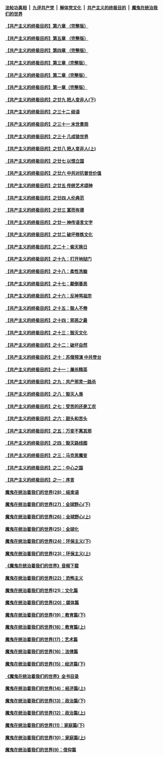 ####  [法轮功真相](../../../../basic/blob/master/README.md?t=10231913) &nbsp;|&nbsp; [九评共产党](../../../../9ping.md/blob/master/README.md?t=10231913) &nbsp;|&nbsp; [解体党文化](../../../../jtdwh.md/blob/master/README.md?t=10231913)  &nbsp;|&nbsp; [共产主义的终极目的](../../../../gczydzjmd.md/blob/master/README.md?t=10231913) &nbsp;|&nbsp; [魔鬼在统治我们的世界](../../../../mgztzwmdsj.md/blob/master/README.md?t=10231913) 

#### [【共产主义的终极目的】第六章 （完整版）](../pages/nsc422/n11428913.md?t=10231913) 

#### [【共产主义的终极目的】第五章 （完整版）](../pages/nsc422/n11428912.md?t=10231913) 

#### [【共产主义的终极目的】第四章 （完整版）](../pages/nsc422/n11428907.md?t=10231913) 

#### [【共产主义的终极目的】第三章（完整版）](../pages/nsc422/n11428848.md?t=10231913) 

#### [【共产主义的终极目的】第二章（完整版）](../pages/nsc422/n11428831.md?t=10231913) 

#### [【共产主义的终极目的】第一章（完整版）](../pages/nsc422/n11417651.md?t=10231913) 

#### [【共产主义的终极目的】之廿九 把人变非人(下)](../pages/nsc422/n11344140.md?t=10231913) 

#### [【共产主义的终极目的】之三十二 结语](../pages/nsc422/n11360535.md?t=10231913) 

#### [【共产主义的终极目的】之三十一 末世景观](../pages/nsc422/n11351129.md?t=10231913) 

#### [【共产主义的终极目的】之三十 几成狼世界](../pages/nsc422/n11348280.md?t=10231913) 

#### [【共产主义的终极目的】之廿八 把人变非人(上)](../pages/nsc422/n11340492.md?t=10231913) 

#### [【共产主义的终极目的】之廿七 以恨立国](../pages/nsc422/n11336944.md?t=10231913) 

#### [【共产主义的终极目的】之廿六 中共对抗普世价值](../pages/nsc422/n11324785.md?t=10231913) 

#### [【共产主义的终极目的】之廿五 传统艺术颂神](../pages/nsc422/n11296396.md?t=10231913) 

#### [【共产主义的终极目的】之廿四 人伦典范](../pages/nsc422/n11296397.md?t=10231913) 

#### [【共产主义的终极目的】之廿三 富而有德](../pages/nsc422/n11283598.md?t=10231913) 

#### [【共产主义的终极目的】之廿一 神传语言文字](../pages/nsc422/n11263265.md?t=10231913) 

#### [【共产主义的终极目的】之廿二 破坏修炼文化](../pages/nsc422/n11245728.md?t=10231913) 

#### [【共产主义的终极目的】之二十：偷天换日](../pages/nsc422/n11238846.md?t=10231913) 

#### [【共产主义的终极目的】之十九：打开地狱门](../pages/nsc422/n11206376.md?t=10231913) 

#### [【共产主义的终极目的】之十八：柔性洗脑](../pages/nsc422/n11199994.md?t=10231913) 

#### [【共产主义的终极目的】之十七：颠倒善恶](../pages/nsc422/n11179782.md?t=10231913) 

#### [【共产主义的终极目的】之十六：反神骂祖宗](../pages/nsc422/n11166798.md?t=10231913) 

#### [【共产主义的终极目的】之十五：毁人不倦](../pages/nsc422/n11166792.md?t=10231913) 

#### [【共产主义的终极目的】之十四：邪恶之最](../pages/nsc422/n11150249.md?t=10231913) 

#### [【共产主义的终极目的】之十三：毁灭文化](../pages/nsc422/n11135227.md?t=10231913) 

#### [【共产主义的终极目的】之十二：破坏自然](../pages/nsc422/n11135214.md?t=10231913) 

#### [【共产主义的终极目的】之十：苏俄预演 中共登台](../pages/nsc422/n11118424.md?t=10231913) 

#### [【共产主义的终极目的】之十一：屠杀精英](../pages/nsc422/n11118442.md?t=10231913) 

#### [【共产主义的终极目的】之九：共产邪灵一路杀](../pages/nsc422/n11114139.md?t=10231913) 

#### [【共产主义的终极目的】之八：毁灭人类](../pages/nsc422/n11108503.md?t=10231913) 

#### [【共产主义的终极目的】之七：受苦的还是工农](../pages/nsc422/n11101809.md?t=10231913) 

#### [【共产主义的终极目的】之六：甜头和苦头](../pages/nsc422/n11096971.md?t=10231913) 

#### [【共产主义的终极目的】之五：万变不离其邪](../pages/nsc422/n11091285.md?t=10231913) 

#### [【共产主义的终极目的】之四：毁灭路线图](../pages/nsc422/n11086284.md?t=10231913) 

#### [【共产主义的终极目的】之三：马克思魔变](../pages/nsc422/n11061941.md?t=10231913) 

#### [【共产主义的终极目的】之二：中心之国](../pages/nsc422/n11047728.md?t=10231913) 

#### [【共产主义的终极目的】之一：序言](../pages/nsc422/n11086077.md?t=10231913) 

#### [魔鬼在统治着我们的世界(28)：结束语](../pages/nsc422/n10936246.md?t=10231913) 

#### [魔鬼在统治着我们的世界(27)：全球野心(下)](../pages/nsc422/n10928319.md?t=10231913) 

#### [魔鬼在统治着我们的世界(26)：全球野心(上)](../pages/nsc422/n10900318.md?t=10231913) 

#### [魔鬼在统治着我们的世界(25)：全球化](../pages/nsc422/n10788205.md?t=10231913) 

#### [魔鬼在统治着我们的世界(24)：环保主义(下)](../pages/nsc422/n10695307.md?t=10231913) 

#### [魔鬼在统治着我们的世界(23)：环保主义(上)](../pages/nsc422/n10688613.md?t=10231913) 

#### [《魔鬼在统治着我们的世界》音频下载](../pages/nsc422/n10635553.md?t=10231913) 

#### [魔鬼在统治着我们的世界(22)：恐怖主义](../pages/nsc422/n10614727.md?t=10231913) 

#### [魔鬼在统治着我们的世界(21)：文化篇](../pages/nsc422/n10597706.md?t=10231913) 

#### [魔鬼在统治着我们的世界(20)：媒体篇](../pages/nsc422/n10586579.md?t=10231913) 

#### [魔鬼在统治着我们的世界(19)：教育篇(下)](../pages/nsc422/n10564808.md?t=10231913) 

#### [魔鬼在统治着我们的世界(18)：教育篇(上)](../pages/nsc422/n10526970.md?t=10231913) 

#### [魔鬼在统治着我们的世界(17)：艺术篇](../pages/nsc422/n10499093.md?t=10231913) 

#### [魔鬼在统治着我们的世界(16)：法律篇](../pages/nsc422/n10485969.md?t=10231913) 

#### [魔鬼在统治着我们的世界(15)：经济篇(下)](../pages/nsc422/n10469975.md?t=10231913) 

#### [《魔鬼在统治着我们的世界》全书目录](../pages/nsc422/n10464261.md?t=10231913) 

#### [魔鬼在统治着我们的世界(14)：经济篇(上)](../pages/nsc422/n10457370.md?t=10231913) 

#### [魔鬼在统治着我们的世界(13)：政治篇(下)](../pages/nsc422/n10448270.md?t=10231913) 

#### [魔鬼在统治着我们的世界(12)：政治篇(上)](../pages/nsc422/n10444576.md?t=10231913) 

#### [魔鬼在统治着我们的世界(11)：家庭篇(下)](../pages/nsc422/n10440961.md?t=10231913) 

#### [魔鬼在统治着我们的世界(10)：家庭篇(上)](../pages/nsc422/n10435448.md?t=10231913) 

#### [魔鬼在统治着我们的世界(9)：信仰篇](../pages/nsc422/n10432159.md?t=10231913) 


